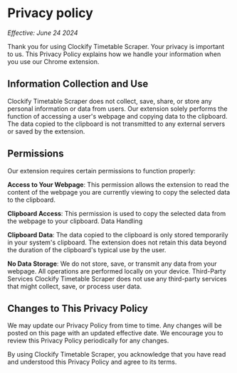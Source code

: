 # Privacy policy

*Effective: June 24 2024*

Thank you for using Clockify Timetable Scraper. Your privacy is important to us. This Privacy Policy explains how we handle your information when you use our Chrome extension.

## Information Collection and Use
Clockify Timetable Scraper does not collect, save, share, or store any personal information or data from users. Our extension solely performs the function of accessing a user's webpage and copying data to the clipboard. The data copied to the clipboard is not transmitted to any external servers or saved by the extension.

## Permissions
Our extension requires certain permissions to function properly:

**Access to Your Webpage**: This permission allows the extension to read the content of the webpage you are currently viewing to copy the selected data to the clipboard.

**Clipboard Access**: This permission is used to copy the selected data from the webpage to your clipboard.
Data Handling

**Clipboard Data**: The data copied to the clipboard is only stored temporarily in your system's clipboard. The extension does not retain this data beyond the duration of the clipboard's typical use by the user.

**No Data Storage**: We do not store, save, or transmit any data from your webpage. All operations are performed locally on your device.
Third-Party Services
Clockify Timetable Scraper does not use any third-party services that might collect, save, or process user data.

## Changes to This Privacy Policy
We may update our Privacy Policy from time to time. Any changes will be posted on this page with an updated effective date. We encourage you to review this Privacy Policy periodically for any changes.

By using Clockify Timetable Scraper, you acknowledge that you have read and understood this Privacy Policy and agree to its terms.
